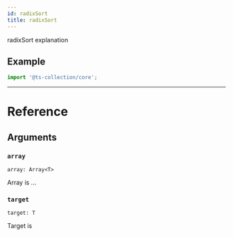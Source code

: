 ```yaml
---
id: radixSort
title: radixSort
---
```


radixSort explanation

## Example

```ts
import '@ts-collection/core';
```

---

# Reference

## Arguments

### `array`

`array: Array<T>`

Array is ...

### `target`

`target: T`

Target is
